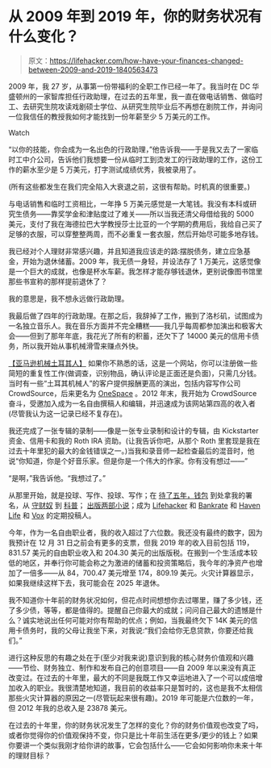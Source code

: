 # 从 2009 年到 2019 年，你的财务状况有什么变化？

> 原文：<https://lifehacker.com/how-have-your-finances-changed-between-2009-and-2019-1840563473>

2009 年，我 27 岁，从事第一份带福利的全职工作已经一年了。我当时在 DC 华盛顿州的一家智库担任行政助理，在过去的五年里，我一直在做电话销售、做临时工、去研究生院攻读戏剧硕士学位、从研究生院毕业后不再想在剧院工作，并询问一位我信任的教授我如何才能找到一份年薪至少 5 万美元的工作。

Watch

“以你的技能，你会成为一名出色的行政助理，”他告诉我——于是我又去了一家临时工中介公司，告诉他们我想要一份从临时工到烫发工的行政助理的工作，这份工作的薪水至少是 5 万美元，打字测试成绩优秀，我被录用了。

(所有这些都发生在我们完全陷入大衰退之前，这很有帮助。时机真的很重要。)

与电话销售和临时工资相比，一年挣 5 万美元感觉是一大笔钱。我没有本科或研究生债务——靠奖学金和津贴度过了难关——所以当我还清父母借给我的 5000 美元，支付了我在海德拉巴大学教授莎士比亚的一个学期的费用后，我给自己买了足够的衣服，可以穿整整两周，而不必重复一套衣服，然后开始尽可能多地存钱。

我已经对个人理财非常感兴趣，并且知道我应该走的路:摆脱债务，建立应急基金，开始为退休储蓄。2009 年，我无债一身轻，并设法存了 1 万美元，这感觉像是一个巨大的成就，也像是杯水车薪。我怎样才能存够钱退休，更别说像图书馆里那些书宣称的那样提前退休了？

我的意思是，我不想永远做行政助理。

我最后做了四年的行政助理。在那之后，我辞掉了工作，搬到了洛杉矶，试图成为一名独立音乐人。我在音乐方面并不完全糟糕——我几乎每周都参加演出和极客大会——但到了那年年底，我花光了所有的积蓄，还欠下了 14000 美元的信用卡债务，所以我开始从事机械滑雪来赚点外快。

[【亚马逊机械土耳其人】](https://www.mturk.com/) 如果你不熟悉的话，这是一个网站，你可以注册做一些简短的重复性工作(做调查，识别物品，确认评论是正面还是负面)，只需几分钱。当时有一些“土耳其机械人”的客户提供报酬更高的演出，包括内容写作公司 CrowdSource，后来更名为 [OneSpace](https://www.crowdsource.com/workforce/) 。2012 年末，我开始为 CrowdSource 奋斗，受邀加入成为一名自由撰稿人和编辑，并迅速成为该网站第四高的收入者(尽管我认为这一记录已经不复存在)。

我还完成了一张专辑的录制——像是一张专业录制和设计的专辑，由 Kickstarter 资金、信用卡和我的 Roth IRA 资助。(让我告诉你吧，从那个 Roth 里套现是我在过去十年里犯的最大的金钱错误之一。)当我和录音师一起检查最后的混音时，他说“你知道，你是个好音乐家。但是你是一个伟大的作家。你有没有想过——”

“是啊，”我告诉他。“我想过了。”

从那里开始，就是投球、写作、投球、写作；在 [待了五年，钱包](https://www.thebillfold.com/) 到处拿我的署名，从 [守财奴](https://www.thepennyhoarder.com/author/nicoledieker/) 到 [科普](https://www.popsci.com/hamilton-musical-most-addicting-album-ever/)； [出版两部小说](https://www.nicoledieker.com/books/)；成为 [Lifehacker](https://kinja.com/nicoledieker) 和 [Bankrate](https://www.bankrate.com/authors/nicole-dieker/) 和 [Haven Life](https://havenlife.com/blog/) 和 [Vox](https://www.vox.com/the-goods/2019/3/26/18255131/moving-midwest-cedar-rapids) 的定期投稿人。

今年，作为一名自由职业者，我的收入超过了六位数。我还没有最终的数字，因为我预计在 12 月 31 日之前会有更多的支票，但我 2019 年的收入目前包括 119，831.57 美元的自由职业收入和 204.30 美元的出版版税。在搬到一个生活成本较低的地区，并奉行你可能会称之为激进的储蓄和投资策略后，我今年的净资产也增加了一倍多——从 84，700.47 美元增至 174，809.19 美元。火灾计算器显示，如果我继续这样下去，我可能会在 2025 年退休。

我不知道你十年前的财务状况如何，但花点时间想想你去过哪里，赚了多少钱，还了多少债，等等，都是值得的。提醒自己你最大的成就；问问自己最大的遗憾是什么？诚实地说出任何可能对你有帮助的优点；例如，当我最终欠下 14K 美元的信用卡债务时，我的父母让我坐下来，对我说:“我们会给你无息贷款，你要还给我们。”

进行这种反思的有趣之处在于(至少对我来说)意识到我的核心财务价值观和兴趣——节俭、财务独立、制作和发布自己的创意项目——自 2009 年以来没有真正改变过。在过去的十年里，最大的不同是我既工作又幸运地进入了一个可以成倍增加收入的职业。我很清楚地知道，我目前的收益率只是暂时的，这也是我不太相信那些火灾计算器的原因之一(尽管玩起来很有趣)。2019 年可能是六位数的一年，但 2012 年我的总收入是 23878 美元。

在过去的十年里，你的财务状况发生了怎样的变化？你的财务价值观也改变了吗，或者你觉得你的价值观保持不变，你只是比十年前生活在更多/更少的钱上？如果你要讲一个类似我刚才给你讲的故事，它会包括什么——它会如何影响你未来十年的理财目标？